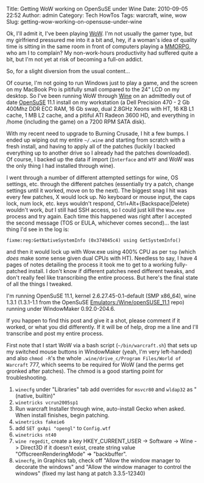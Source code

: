Title: Getting WoW working on OpenSuSE under Wine
Date: 2010-09-05 22:52
Author: admin
Category: Tech HowTos
Tags: warcraft, wine, wow
Slug: getting-wow-working-on-opensuse-under-wine

Ok, I'll admit it, I've been playing
[WoW](http://www.worldofwarcraft.com). I'm not usually the gamer type,
but my girlfriend pressured me into it a bit and, hey, if a woman's idea
of quality time is sitting in the same room in front of computers
playing a [MMORPG](http://en.wikipedia.org/wiki/Mmorpg), who am I to
complain? My non-work-hours productivity had suffered quite a bit, but
I'm not yet at risk of becoming a full-on addict.

So, for a slight diversion from the usual content...

Of course, I'm not going to run Windows just to play a game, and the
screen on my MacBook Pro is pitifully small compared to the 24" LCD on
my desktop. So I've been running WoW through
[Wine](http://www.winehq.org/) on an admittedly out of date
[OpenSuSE](http://www.opensuse.org/) 11.1 install on my workstation (a
Dell Precision 470 - 2 Gb 400Mhz DDR ECC RAM, 16 Gb swap, dual 2.8GHz
Xeons with HT, 16 KB L1 cache, 1 MB L2 cache, and a pitiful ATI Radeon
3600 HD, and everything in /home (including the game) on a 7200 RPM SATA
disk).

With my recent need to upgrade to Burning Crusade, I hit a few bumps. I
ended up wiping out my entire `~/.wine` and starting from scratch with a
fresh install, and having to apply all of the patches (luckily I backed
everything up to another drive so I already had the patches downloaded).
Of course, I backed up the data if import (`Interface` and `WTF` and WoW
was the only thing I had installed through wine).

I went through a number of different attempted settings for wine, OS
settings, etc. through the different patches (essentially try a patch,
change settings until it worked, move on to the next). The biggest snag
I hit was every few patches, X would lock up. No keyboard or mouse
input, the caps lock, num lock, etc. keys wouldn't respond,
Ctrl+Alt+{Backspace|Delete} wouldn't work, *but* I still had SSH access,
so I could just kill the `Wow.exe` process and try again. Each time this
happened was right after I accepted the second message (TOS or EULA,
whichever comes second)... the last thing I'd see in the log is:

    fixme:reg:GetNativeSystemInfo (0x374045c4) using GetSystemInfo()

and then it would lock up with Wow.exe using 400% CPU as per `top`
(which *does* make some sense given dual CPUs with HT). Needless to say,
I have 4 pages of notes detailing the process it took me to get to a
working fully-patched install. I don't know if different patches need
different tweaks, and don't really feel like transcribing the entire
process. But here's the final state of all the things I tweaked.

I'm running OpenSuSE 11.1, kernel 2.6.27.45-0.1-default (SMP x86\_64),
wine 1.3.1 (1.3.1-1.1 from the OpenSuSE
[Emulators:/Wine/openSUSE\_11.1](http://download.opensuse.org/repositories/Emulators:/Wine/openSUSE_11.1/)
repo) running under WindowMaker 0.92.0-204.6.

If you happen to find this post and give it a shot, please comment if it
worked, or what you did differently. If it will be of help, drop me a
line and I'll transcribe and post my entire process.

First note that I start WoW via a bash script (`~/bin/warcraft.sh`) that
sets up my switched mouse buttons in WindowMaker (yeah, I'm very
left-handed) and also `chmod -R`'s the whole
`.wine/drive_c/Program Files/World of Warcraft` 777, which seems to be
required for WoW (and the perms get gronked after patches). The chmod is
a good starting point for troubleshooting.

1.  `winecfg` under "Libraries" tab add overrides for `msvcr80` and
    `wldap32` as "(native, builtin)"
2.  `winetricks vcrun2005sp1`
3.  Run warcraft Installer through wine, auto-install Gecko when asked.
    When install finishes, begin patching.
4.  `winetricks fakeie6`
5.  add `SET gxApi "opengl"` to `Config.wtf`
6.  `winetricks nt40`
7.  `wine regedit`, create a key HKEY\_CURRENT\_USER -\> Software -\>
    Wine -\> Direct3D if it doesn't exist, create string value
    "OffscreenRenderingMode" =\> "backbuffer".
8.  `winecfg`, in Graphics tab, check off "Allow the window manager to
    decorate the windows" and "Allow the window manager to control the
    windows" (fixed my last hang at patch 3.3.5-12340)

